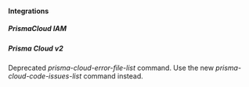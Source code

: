 
#### Integrations

##### PrismaCloud IAM

##### Prisma Cloud v2

Deprecated *prisma-cloud-error-file-list* command. Use the new *prisma-cloud-code-issues-list* command instead.
